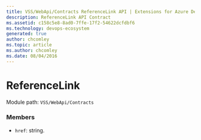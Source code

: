 ```yaml
---
title: VSS/WebApi/Contracts ReferenceLink API | Extensions for Azure DevOps Services
description: ReferenceLink API Contract
ms.assetid: c158c5e8-8ad0-7ffe-17f2-54622dcfdbf6
ms.technology: devops-ecosystem
generated: true
author: chcomley
ms.topic: article
ms.author: chcomley
ms.date: 08/04/2016
---
```


# ReferenceLink

Module path: `VSS/WebApi/Contracts`

### Members

* `href`: string.
